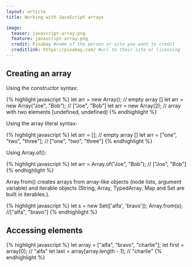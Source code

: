 ```yaml
---
layout: article
title: Working with JavaScript arrays

image:
  teaser: javascript-array.png
  feature: javascript-array.png
  credit: Pixabay #name of the person or site you want to credit
  creditlink: https://pixabay.com/ #url to their site or licensing
---
```


Creating an array
-----------------

Using the constructor syntax:

{% highlight javascript %}
let arr = new Array(); // empty array []
let arr = new Array("Joe", "Bob"); // ["Joe", "Bob"]
let arr = new Array(2); // array with two elements [undefined, undefined]
{% endhighlight %}

Using the array literal syntax:

{% highlight javascript %}
let arr = []; // empty array []
let arr = ["one", "two", "three"]; // ["one", "two", "three"]
{% endhighlight %}

Using Array.of():

{% highlight javascript %}
let arr = Array.of("Joe", "Bob"); // ["Joe", "Bob"]
{% endhighlight %}

Array.from() creates arrays from array-like objects (node lists, argument variable) and
iterable objects (String, Array, TypedArray, Map and Set are built in iterables.).

{% highlight javascript %}
let s = new Set(['alfa', 'bravo']); 
Array.from(s); //["alfa", "bravo"] 
{% endhighlight %}


Accessing elements
------------------

{% highlight javascript %}
let array = ["alfa", "bravo", "charlie"];
let first = array[0]; // "alfa"
let last = array[array.length - 1]; // "charlie"
{% endhighlight %}

